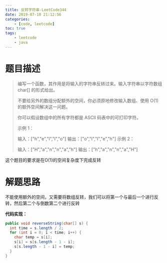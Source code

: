```yaml
---
title: 反转字符串-LeetCode344
date: 2019-07-10 21:12:56
categories: 
	- [code, leetcode]
toc: true
tags: 
	- leetcode
	- java
---
```


# 题目描述

> 编写一个函数，其作用是将输入的字符串反转过来。输入字符串以字符数组 char[] 的形式给出。
>
> 不要给另外的数组分配额外的空间，你必须原地修改输入数组、使用 O(1) 的额外空间解决这一问题。
>
> 你可以假设数组中的所有字符都是 ASCII 码表中的可打印字符。
>
>  示例 1：
>
> 输入：["h","e","l","l","o"]
> 输出：["o","l","l","e","h"]
> 示例 2：
>
> 输入：["H","a","n","n","a","h"]
> 输出：["h","a","n","n","a","H"]

这个题目的要求是在O(1)的空间复杂度下完成反转

# 解题思路

不能使用额外的空间，又需要将数组反转，我们可以将第一个与最后一个进行反转，然后第二个与倒数第二个进行反转

**代码实现：**

```java
public void reverseString(char[] s) {
  int time = s.length / 2;
  for (int i = 0; i < time; i++) {
    char temp = s[i];
    s[i] = s[s.length - 1 - i];
    s[s.length - 1 - i] = temp;
  }
}
```

